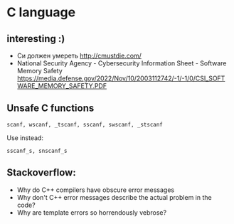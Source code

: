 # C language

## interesting :)
* Си должен умереть http://cmustdie.com/
* National Security Agency - Cybersecurity Information Sheet -
Software Memory Safety
https://media.defense.gov/2022/Nov/10/2003112742/-1/-1/0/CSI_SOFTWARE_MEMORY_SAFETY.PDF

## Unsafe C functions

```
scanf, wscanf, _tscanf, sscanf, swscanf, _stscanf
```
Use instead:
```
sscanf_s, snscanf_s
```


## Stackoverflow:

* Why do C++ compilers have obscure error messages
* Why don't C++ error messages describe the actual problem in the code?
* Why are template errors so horrendously vebrose?